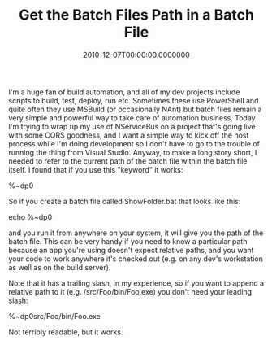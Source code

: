 ﻿---
title: Get the Batch Files Path in a Batch File
date: "2010-12-07T00:00:00.0000000"
featuredImage: img/134-featured.png
---

I'm a huge fan of build automation, and all of my dev projects include scripts to build, test, deploy, run etc. Sometimes these use PowerShell and quite often they use MSBuild (or occasionally NAnt) but batch files remain a very simple and powerful way to take care of automation business. Today I'm trying to wrap up my use of NServiceBus on a project that's going live with some CQRS goodness, and I want a simple way to kick off the host process while I'm doing development so I don't have to go to the trouble of running the thing from Visual Studio. Anyway, to make a long story short, I needed to refer to the current path of the batch file within the batch file itself. I found that if you use this "keyword" it works:

%~dp0

So if you create a batch file called ShowFolder.bat that looks like this:

echo %~dp0

and you run it from anywhere on your system, it will give you the path of the batch file. This can be very handy if you need to know a particular path because an app you're using doesn't expect relative paths, and you want your code to work anywhere it's checked out (e.g. on any dev's workstation as well as on the build server).

Note that it has a trailing slash, in my experience, so if you want to append a relative path to it (e.g. /src/Foo/bin/Foo.exe) you don't need your leading slash:

%~dp0src/Foo/bin/Foo.exe

Not terribly readable, but it works.


